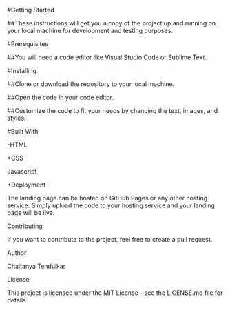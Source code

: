 #Getting Started





##These instructions will get you a copy of the project up and running on your local machine for development and testing purposes.

#Prerequisites




##You will need a code editor like Visual Studio Code or Sublime Text.

#Installing


##Clone or download the repository to your local machine.


##Open the code in your code editor.


##Customize the code to fit your needs by changing the text, images, and styles.


#Built With


-HTML

*CSS

Javascript


+Deployment



The landing page can be hosted on GitHub Pages or any other hosting service. Simply upload the code to your hosting service and your landing page will be live.

Contributing


If you want to contribute to the project, feel free to create a pull request.

Author


Chaitanya Tendulkar

License


This project is licensed under the MIT License - see the LICENSE.md file for details.
